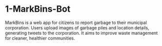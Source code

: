 # 1-MarkBins-Bot
 MarkBins is a web app for citizens to report garbage to their municipal corporation. Users upload images of garbage piles and location details, generating tweets to the corporation. It aims to improve waste management for cleaner, healthier communities.
